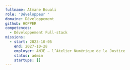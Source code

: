 ```yaml
---
fullname: Atmane Bouali
role: 'Développeur '
domaine: Développement
github: HOPPER
competences:
  - Développement Full-stack
missions:
  - start: 2023-10-05
    end: 2027-10-28
    employer: ANJE – l’Atelier Numérique de la Justice
    status: admin
    startups: []
---
```

